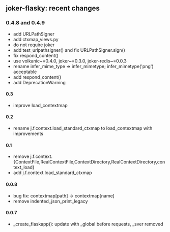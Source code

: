 joker-flasky: recent changes
----------------------------

### 0.4.8 and 0.4.9
* add URLPathSigner
* add ctxmap_views.py
* do not require joker
* add test_urlpathsigner() and fix URLPathSigner.sign()
* fix respond_content()
* use volkanic~=0.4.0, joker~=0.3.0, joker-redis~=0.0.3
* rename infer_mime_type => infer_mimetype; infer_mimetype('png') acceptable
* add respond_content()
* add DeprecationWarning

#### 0.3
* improve load_contextmap

#### 0.2
* rename j.f.context.load_standard_ctxmap to load_contextmap with improvements

#### 0.1
* remove j.f.context.{ContextFile,RealContextFile,ContextDirectory,RealContextDirectory,context_load}
* add j.f.context.load_standard_ctxmap

#### 0.0.8
* bug fix: contextmap[path] -> contextmap[name]
* remove indented_json_print_legacy

#### 0.0.7
* _create_flaskapp(): update with _global before requests, _sver removed
